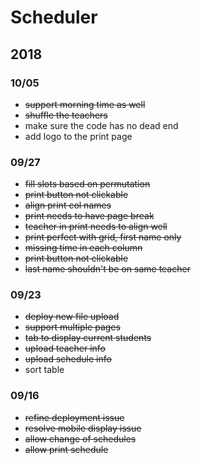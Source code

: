 # Scheduler

## 2018

### 10/05

- ~~support morning time as well~~
- ~~shuffle the teachers~~
- make sure the code has no dead end
- add logo to the print page

### 09/27 

- ~~fill slots based on permutation~~
- ~~print button not clickable~~
- ~~align print col names~~
- ~~print needs to have page break~~
- ~~teacher in print needs to align well~~
- ~~print perfect with grid, first name only~~
- ~~missing time in each column~~
- ~~print button not clickable~~
- ~~last name shouldn't be on same teacher~~

### 09/23

- ~~deploy new file upload~~
- ~~support multiple pages~~
- ~~tab to display current students~~
- ~~upload teacher info~~
- ~~upload schedule info~~
- sort table

### 09/16

- ~~refine deployment issue~~
- ~~resolve mobile display issue~~
- ~~allow change of schedules~~
- ~~allow print schedule~~
